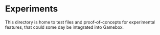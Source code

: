 # Experiments
This directory is home to test files and proof-of-concepts for experimental features, that could some
day be integrated into Gamebox.
